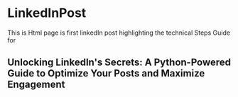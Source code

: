 # LinkedInPost
This is Html page is first linkedIn post highlighting the technical Steps Guide for
## Unlocking LinkedIn's Secrets: A Python-Powered Guide to Optimize Your Posts and Maximize Engagement
